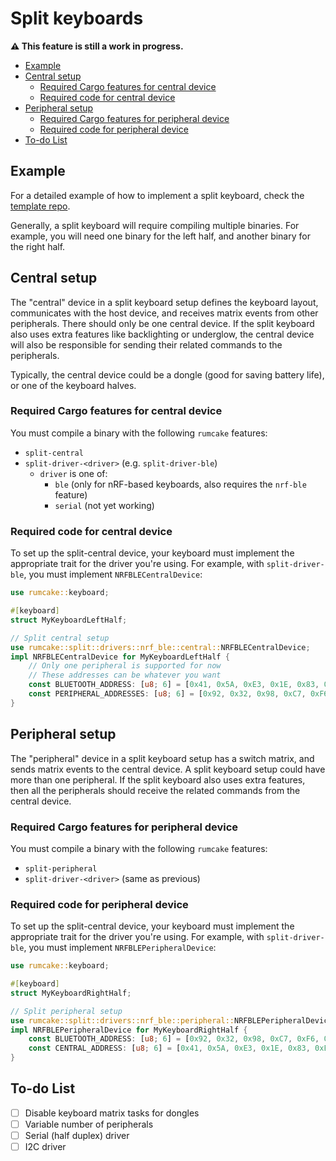 # Split keyboards

**⚠ This feature is still a work in progress.**

<!--toc:start-->

- [Example](#example)
- [Central setup](#central-setup)
  - [Required Cargo features for central device](#required-cargo-features-for-central-device)
  - [Required code for central device](#required-code-for-central-device)
- [Peripheral setup](#peripheral-setup)
  - [Required Cargo features for peripheral device](#required-cargo-features-for-peripheral-device)
  - [Required code for peripheral device](#required-code-for-peripheral-device)
- [To-do List](#to-do-list)
<!--toc:end-->

## Example

For a detailed example of how to implement a split keyboard, check the
[template repo](https://github.com/Univa/rumcake-templates).

Generally, a split keyboard will require compiling multiple binaries. For example, you will need one binary for the left half, and another binary for the right half.

## Central setup

The "central" device in a split keyboard setup defines the keyboard layout, communicates with the host device, and receives matrix events from other peripherals. There should only be one central device.
If the split keyboard also uses extra features like backlighting or underglow, the central device will also be responsible for sending their related commands to the peripherals.

Typically, the central device could be a dongle (good for saving battery life), or one of the keyboard halves.

### Required Cargo features for central device

You must compile a binary with the following `rumcake` features:

- `split-central`
- `split-driver-<driver>` (e.g. `split-driver-ble`)
  - `driver` is one of:
    - `ble` (only for nRF-based keyboards, also requires the `nrf-ble` feature)
    - `serial` (not yet working)

### Required code for central device

To set up the split-central device, your keyboard must implement the appropriate trait for the driver you're using.
For example, with `split-driver-ble`, you must implement `NRFBLECentralDevice`:

```rust
use rumcake::keyboard;

#[keyboard]
struct MyKeyboardLeftHalf;

// Split central setup
use rumcake::split::drivers::nrf_ble::central::NRFBLECentralDevice;
impl NRFBLECentralDevice for MyKeyboardLeftHalf {
    // Only one peripheral is supported for now
    // These addresses can be whatever you want
    const BLUETOOTH_ADDRESS: [u8; 6] = [0x41, 0x5A, 0xE3, 0x1E, 0x83, 0xE7];
    const PERIPHERAL_ADDRESSES: [u8; 6] = [0x92, 0x32, 0x98, 0xC7, 0xF6, 0xF8];
}
```

## Peripheral setup

The "peripheral" device in a split keyboard setup has a switch matrix, and sends matrix events to the central device. A split keyboard setup could have more than one peripheral.
If the split keyboard also uses extra features, then all the peripherals should receive the related commands from the central device.

### Required Cargo features for peripheral device

You must compile a binary with the following `rumcake` features:

- `split-peripheral`
- `split-driver-<driver>` (same as previous)

### Required code for peripheral device

To set up the split-central device, your keyboard must implement the appropriate trait for the driver you're using.
For example, with `split-driver-ble`, you must implement `NRFBLEPeripheralDevice`:

```rust
use rumcake::keyboard;

#[keyboard]
struct MyKeyboardRightHalf;

// Split peripheral setup
use rumcake::split::drivers::nrf_ble::peripheral::NRFBLEPeripheralDevice;
impl NRFBLEPeripheralDevice for MyKeyboardRightHalf {
    const BLUETOOTH_ADDRESS: [u8; 6] = [0x92, 0x32, 0x98, 0xC7, 0xF6, 0xF8];
    const CENTRAL_ADDRESS: [u8; 6] = [0x41, 0x5A, 0xE3, 0x1E, 0x83, 0xE7]; // Must match the address specified in the left half
}
```

## To-do List

- [ ] Disable keyboard matrix tasks for dongles
- [ ] Variable number of peripherals
- [ ] Serial (half duplex) driver
- [ ] I2C driver

